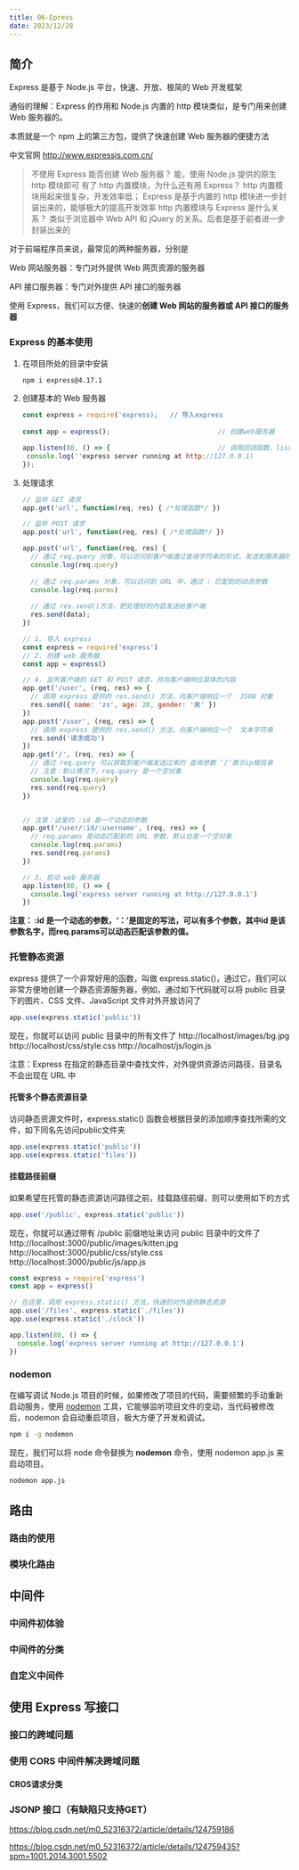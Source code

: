 ```yaml
---
title: 06-Epress
date: 2023/12/28
---
```




## 简介

Express 是基于 Node.js 平台，快速、开放、极简的 Web 开发框架

通俗的理解：Express 的作用和 Node.js 内置的 http 模块类似，是专门用来创建 Web 服务器的。

本质就是一个 npm 上的第三方包，提供了快速创建 Web 服务器的便捷方法

中文官网 http://www.expressjs.com.cn/

> 不使用 Express 能否创建 Web 服务器？
> 能，使用 Node.js 提供的原生 http 模块即可
> 有了 http 内置模块，为什么还有用 Express？
> http 内置模块用起来很复杂，开发效率低；
> Express 是基于内置的 http 模块进一步封装出来的，能够极大的提高开发效率
> http 内置模块与 Express 是什么关系？
> 类似于浏览器中 Web API 和 jQuery 的关系。后者是基于前者进一步封装出来的

对于前端程序员来说，最常见的两种服务器，分别是

Web 网站服务器：专门对外提供 Web 网页资源的服务器

API 接口服务器：专门对外提供 API 接口的服务器

使用 Express，我们可以方便、快速的**创建 Web 网站的服务器或 API 接口的服务器**

### Express 的基本使用

1. 在项目所处的目录中安装

   ```bash
   npm i express@4.17.1
   ```

2. 创建基本的 Web 服务器

   ```javascript
   const express = require('express);	// 导入express
                           
   const app = express();							// 创建web服务器
   
   app.listen(80, () => {							// 调用回调函数，listen() 启动服务器
   	console.log(''express server running at http://127.0.0.1)
   });
   ```

3. 处理请求

   ```javascript
   // 监听 GET 请求
   app.get('url', function(req, res) { /*处理函数*/ })
   
   // 监听 POST 请求
   app.post('url', function(req, res) { /*处理函数*/ })
   
   app.post('url', function(req, res) {
     // 通过 req.query 对象，可以访问到客户端通过查询字符串的形式，发送到服务器的参数
     console.log(req.query)
     
     // 通过 req.params 对象，可以访问到 URL 中，通过 : 匹配到的动态参数
     console.log(req.parms)
     
     // 通过 res.send()方法，把处理好的内容发送给客户端
     res.send(data);
   })
   
   
   ```

   ```javascript
   // 1. 导入 express
   const express = require('express')
   // 2. 创建 web 服务器
   const app = express()
   
   // 4. 监听客户端的 GET 和 POST 请求，并向客户端响应具体的内容
   app.get('/user', (req, res) => {
     // 调用 express 提供的 res.send() 方法，向客户端响应一个  JSON 对象
     res.send({ name: 'zs', age: 20, gender: '男' })
   })
   app.post('/user', (req, res) => {
     // 调用 express 提供的 res.send() 方法，向客户端响应一个  文本字符串
     res.send('请求成功')
   })
   app.get('/', (req, res) => { 
     // 通过 req.query 可以获取到客户端发送过来的 查询参数 ‘/’表示ip根目录
     // 注意：默认情况下，req.query 是一个空对象
     console.log(req.query)
     res.send(req.query)
   })
   
   
   // 注意：这里的 :id 是一个动态的参数
   app.get('/user/:id/:username', (req, res) => {
     // req.params 是动态匹配到的 URL 参数，默认也是一个空对象
     console.log(req.params)
     res.send(req.params)
   })
   
   // 3. 启动 web 服务器
   app.listen(80, () => {
     console.log('express server running at http://127.0.0.1')
   })
   
   ```

**注意： :id 是一个动态的参数，‘：’是固定的写法，可以有多个参数，其中id 是该参数名字，而req.params可以动态匹配该参数的值。**

### 托管静态资源

express 提供了一个非常好用的函数，叫做 express.static()，通过它，我们可以非常方便地创建一个静态资源服务器，例如，通过如下代码就可以将 public 目录下的图片、CSS 文件、JavaScript 文件对外开放访问了

```javascript
app.use(express.static('public'))
```

 现在，你就可以访问 public 目录中的所有文件了
 http://localhost/images/bg.jpg
 http://localhost/css/style.css
 http://localhost/js/login.js

注意：Express 在指定的静态目录中查找文件，对外提供资源访问路径，目录名不会出现在 URL 中

#### **托管多个静态资源目录**

访问静态资源文件时，express.static() 函数会根据目录的添加顺序查找所需的文件，如下同名先访问public文件夹

```javascript
app.use(express.static('public'))
app.use(express.static('files'))
```

#### **挂载路径前缀**

如果希望在托管的静态资源访问路径之前，挂载路径前缀，则可以使用如下的方式

```javascript
app.use('/public', express.static('public'))
```

 现在，你就可以通过带有 /public 前缀地址来访问 public 目录中的文件了
 http://localhost:3000/public/images/kitten.jpg
 http://localhost:3000/public/css/style.css
 http://localhost:3000/public/js/app.js

```javascript
const express = require('express')
const app = express()

// 在这里，调用 express.static() 方法，快速的对外提供静态资源
app.use('/files', express.static('./files'))
app.use(express.static('./clock'))

app.listen(80, () => {
  console.log('express server running at http://127.0.0.1')
})
```

### nodemon

在编写调试 Node.js 项目的时候，如果修改了项目的代码，需要频繁的手动重新启动服务，使用 [nodemon](https://www.npmjs.com/package/nodemon)  工具，它能够监听项目文件的变动，当代码被修改后，nodemon 会自动重启项目，极大方便了开发和调试。

```bash
npm i -g nodemon
```

现在，我们可以将 node 命令替换为 **nodemon** 命令，使用 nodemon app.js 来启动项目。

```bash
nodemon app.js
```

## 路由

### 路由的使用

### 模块化路由

## 中间件

### 中间件初体验

### 中间件的分类

### 自定义中间件

## 使用 Express 写接口

### 接口的跨域问题

### 使用 CORS 中间件解决跨域问题

#### CROS请求分类

### JSONP 接口（有缺陷只支持GET）

<https://blog.csdn.net/m0_52316372/article/details/124759186>

<https://blog.csdn.net/m0_52316372/article/details/124759435?spm=1001.2014.3001.5502>